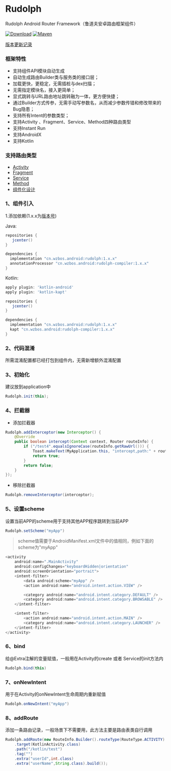 # Rudolph

Rudolph Android Router Framework（鲁道夫安卓路由框架组件）

[![Download](https://api.bintray.com/packages/wuzongbo/maven/rudolph/images/download.svg)](https://bintray.com/wuzongbo/maven/rudolph/_latestVersion)
[![Maven](https://img.shields.io/badge/Jcenter-Android--Rudolph--Router-green.svg?style=true)](https://jcenter.bintray.com/cn/wzbos/android)

[版本更新记录](https://github.com/wzbos/Android-Rudolph-Router/releases/)

### 框架特性

- 支持组件API模块自动生成
- 自动生成路由Builder类与服务类的接口层；
- 加载更快，更稳定，无需插桩与dex扫描；
- 无需指定模块名，接入更简单；
- 显式跳转与URL路由地址跳转融为一体，更方便快捷；
- 通过Builder方式传参，无需手动写参数名，从而减少参数传错和修改带来的Bug隐患；
- 支持所有Intent的参数类型；
- 支持Activity 、Fragment、Service、Method四种路由类型
- 支持Instant Run
- 支持AndroidX
- 支持Kotlin

### 支持路由类型

- [Activity](./doc/activity.md)
- [Fragment](./doc/fragment.md)
- [Service](./doc/service.md)
- [Method](./doc/method.md)
- [组件化设计](doc/design.md)

### 1、组件引入

1.添加依赖(1.x.x为[版本号](https://github.com/wzbos/Android-Rudolph-Router/releases))

Java:

``` groovy
repositories {
   jcenter()
}

dependencies {
  implementation "cn.wzbos.android:rudolph:1.x.x"
  annotationProcessor "cn.wzbos.android:rudolph-compiler:1.x.x"
}
```

Kotlin:

``` groovy
apply plugin: 'kotlin-android'
apply plugin: 'kotlin-kapt'

repositories {
   jcenter()
}

dependencies {
  implementation "cn.wzbos.android:rudolph:1.x.x"
  kapt "cn.wzbos.android:rudolph-compiler:1.x.x"
}
```

### 2、代码混淆

所需混淆配置都已经打包到组件内，无需新增额外混淆配置

### 3、初始化

建议放到application中

```java
Rudolph.init(this);
```

### 4、拦截器

* 添加拦截器

```java
Rudolph.addInterceptor(new Interceptor() {
    @Override
    public boolean intercept(Context context, Router routeInfo) {
        if ("/test4".equalsIgnoreCase(routeInfo.getRawUrl())) {
            Toast.makeText(MyApplication.this, "intercept,path:" + routeInfo.getRawUrl(), Toast.LENGTH_SHORT).show();
            return true;
        }
        return false;
    }
});
```

* 移除拦截器

```java
Rudolph.removeInterceptor(interceptor);
```

### 5、设置scheme

设置当前APP的scheme用于支持其他APP程序跳转到当前APP

```java
Rudolph.setScheme("myApp")
```

> scheme值需要于AndroidManifest.xml文件中的值相同，例如下面的scheme为"myApp"

```java
<activity
    android:name=".MainActivity"
    android:configChanges="keyboardHidden|orientation"
    android:screenOrientation="portrait">
    <intent-filter>
        <data android:scheme="myApp" />
        <action android:name="android.intent.action.VIEW" />

        <category android:name="android.intent.category.DEFAULT" />
        <category android:name="android.intent.category.BROWSABLE" />
    </intent-filter>

    <intent-filter>
        <action android:name="android.intent.action.MAIN" />
        <category android:name="android.intent.category.LAUNCHER" />
    </intent-filter>
</activity>
```

### 6、bind

给@Extra注解的变量赋值，一般用在Activity的create 或者 Service的init方法内

```java
Rudolph.bind(this)
```

### 7、onNewIntent

用于在Activity的onNewIntent生命周期内重新赋值

```java
Rudolph.onNewIntent("myApp")
```

### 8、addRoute

添加一条路由记录，一般场景下不需要用，此方法主要是路由表类自行调用

```java
Rudolph.addRoute(new RouteInfo.Builder().routeType(RouteType.ACTIVITY)
    .target(KotlinActivity.class)
    .path("/kotlin/test")
    .tag("")
    .extra("userId",int.class)
    .extra("userName",String.class).build());
```